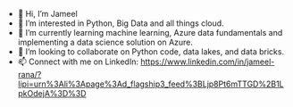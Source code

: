 - 👋 Hi, I’m Jameel
- 👀 I’m interested in Python, Big Data and all things cloud. 
- 🌱 I’m currently learning machine learning, Azure data fundamentals and implementing a data science solution on Azure. 
- 💞️ I’m looking to collaborate on Python code, data lakes, and data bricks. 
- 📫 Connect with me on LinkedIn: https://www.linkedin.com/in/jameel-rana/?lipi=urn%3Ali%3Apage%3Ad_flagship3_feed%3BLjp8Pt6mTTGD%2B1LpkOdejA%3D%3D

<!---
jameel1k/jameel1k is a ✨ special ✨ repository because its `README.md` (this file) appears on your GitHub profile.
You can click the Preview link to take a look at your changes.
--->
